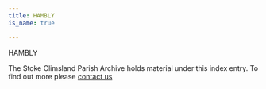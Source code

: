 ```yaml
---
title: HAMBLY
is_name: true

---
```


HAMBLY


The Stoke Climsland Parish Archive holds material under this index entry. To find out more please [contact us](/contact/)
